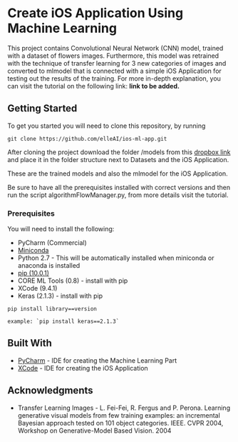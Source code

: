 # Create iOS Application Using Machine Learning

This project contains Convolutional Neural Network (CNN) model, trained with a dataset of flowers images.
Furthermore, this model was retrained with the technique of transfer learning for 3 new categories of images and converted to mlmodel that is connected with a simple iOS Application for testing out the results of the training.
For more in-depth explanation, you can visit the tutorial on the following link: **link to be added.**

## Getting Started

To get you started you will need to clone this repository, by running

```
git clone https://github.com/elleAI/ios-ml-app.git

```
After cloning the project download the folder /models from this [dropbox link](https://www.dropbox.com/sh/nbopbot03e5hr0o/AAAHeps1wOehKKGj6SK4ZGyTa?dl=0) and place it in the folder structure next to Datasets and the iOS Application.

These are the trained models and also the mlmodel for the iOS Application.

Be sure to have all the prerequisites installed with correct versions and then run the script algorithmFlowManager.py, from more details visit the tutorial.

### Prerequisites

You will need to install the following:

- PyCharm (Commercial) 
- [Miniconda](https://conda.io/docs/user-guide/install/download.html)
- Python 2.7 - This will be automatically installed when miniconda or anaconda is installed
- [pip (10.0.1)](https://pip.pypa.io/en/stable/installing/)
- CORE ML Tools (0.8) - install with pip
- XCode (9.4.1)
- Keras (2.1.3) - install with pip

```
pip install library==version

example: `pip install keras==2.1.3`

```

## Built With

* [PyCharm](https://www.jetbrains.com/pycharm/download/) - IDE for creating the Machine Learning Part
* [XCode](https://developer.apple.com/xcode/) - IDE for creating the iOS Application

## Acknowledgments

* Transfer Learning Images - L. Fei-Fei, R. Fergus and P. Perona. Learning generative visual models
from few training examples: an incremental Bayesian approach tested on
101 object categories. IEEE. CVPR 2004, Workshop on Generative-Model
Based Vision. 2004
